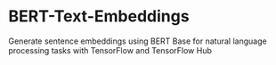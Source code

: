 # BERT-Text-Embeddings
Generate sentence embeddings using BERT Base for natural language processing tasks with TensorFlow and TensorFlow Hub
